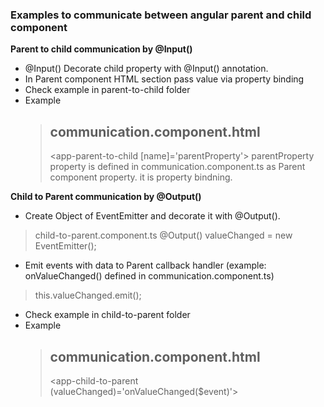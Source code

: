 ### Examples to communicate between angular parent and child component


**Parent to child communication by @Input()**
- @Input() Decorate child property with @Input() annotation.
- In Parent component HTML section pass value via property binding
- Check example in parent-to-child folder
- Example
	> communication.component.html
	> -----------------------------
	 > <app-parent-to-child [name]='parentProperty'></app-parent-to-child>
	 parentProperty property is defined in communication.component.ts as Parent component property.
	 it is property bindning.
	 
**Child to Parent communication by @Output()**
- Create Object of EventEmitter and decorate it with @Output().
> child-to-parent.component.ts
> @Output()
> valueChanged = new EventEmitter();
- Emit events with data to Parent callback handler (example: onValueChanged() defined in communication.component.ts)
> this.valueChanged.emit(<pass data in function>);
- Check example in child-to-parent folder
- Example
	> communication.component.html
	> -----------------------------
	 > <app-child-to-parent (valueChanged)='onValueChanged($event)'></app-child-to-parent>
	
	